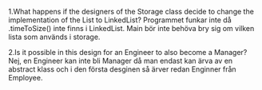 1.What happens if the designers of the Storage class decide to change the implementation of the List to LinkedList?
Programmet funkar inte då .timeToSize() inte finns i LinkedList.
Main bör inte behöva bry sig om vilken lista som används i storage.

2.Is it possible in this design for an Engineer to also become a Manager?
Nej, en Engineer kan inte bli Manager då man endast kan ärva av en abstract klass och i den första desginen så ärver redan Enginner från Employee.

